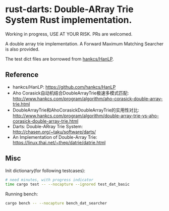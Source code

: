 # rust-darts: Double-ARray Trie System Rust implementation.

Working in progress, USE AT YOUR RISK. PRs are welcomed.

A double array trie implementation. A Forward Maximum Matching Searcher is also provided.

The test dict files are borrowed from [hankcs/HanLP](https://github.com/hankcs/HanLP).

## Reference

- hankcs/HanLP: https://github.com/hankcs/HanLP
- Aho Corasick自动机结合DoubleArrayTrie极速多模式匹配: http://www.hankcs.com/program/algorithm/aho-corasick-double-array-trie.html
- DoubleArrayTrie和AhoCorasickDoubleArrayTrie的实用性对比: http://www.hankcs.com/program/algorithm/double-array-trie-vs-aho-corasick-double-array-trie.html
- Darts: Double-ARray Trie System: http://chasen.org/~taku/software/darts/
- An Implementation of Double-Array Trie: https://linux.thai.net/~thep/datrie/datrie.html

## Misc

Init dictionary(for following testcases):

```bash
# need minutes, with progress indicator
time cargo test -- --nocapture --ignored test_dat_basic
```

Running bench:

```bash
cargo bench -- --nocapture bench_dat_searcher
```
